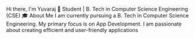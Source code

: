 Hi there, I'm Yuvaraj 👋
Student | B. Tech in Computer Science Engineering (CSE) 🎓
About Me
I am currently pursuing a B. Tech in Computer Science Engineering. My primary focus is on App Development. I am passionate about creating efficient and user-friendly applications
